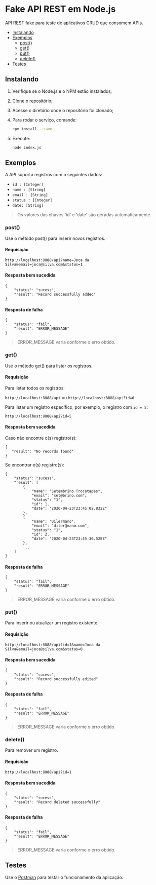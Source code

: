 # Fake API REST em Node.js

API REST fake para teste de aplicativos CRUD que consomem APIs.

* [Instalando](#instalando)
* [Exemplos](#exemplos)
    * [post()](#post)
    * [get()](#get)
    * [put()](#put)
    * [delete()](#delete)
* [Testes](#delete)

## Instalando

1. Verifique se o Node.js e o NPM estão instalados;
2. Clone o repositório;
3. Acesse o diretório onde o repositório foi clonado;
4. Para rodar o serviço, comande:

    ```sh 
    npm install --save
    ```
5. Execute:
 
    ```sh
    node index.js
    ```

## Exemplos

A API suporta registros com o seguintes dados:

- `id : [Integer]`
- `name : [String]`
- `email : [String]`
- `status : [Integer]`
- `date: [String]`

> Os valores das chaves 'id' e 'date' são geradas automaticamente.

### post()

Use o método post() para inserir novos registros.

#### Requisição

``` http://localhost:8888/api?name=Joca da Silva&email=joca@silva.com&status=1 ```

#### Resposta bem sucedida

```
{
    "status": "sucess",
    "result": "Record successfully added"
} 
```
#### Resposta de falha

```
{
    "status": "fail",
    "result": "ERROR_MESSAGE"
} 
```
> ERROR_MESSAGE varia conforme o erro obtido.
 
### get()
 Use o método get() para listar os registros.
 
 #### Requisição
 
 Para listar todos os registros:
 
`http://localhost:8888/api`
ou
`http://localhost:8888/api?id=0`

Para listar um registro específico, por exemplo, o registro com `id = 5`:

 `http://localhost:8888/api?id=5`
 
 #### Resposta bem sucedida
 Caso não encontre o(s) registro(s):
```
{
   "result": "No records found"
} 
``` 
Se encontrar o(s) registro(s):
```
{
    "status": "sucess",
    "result": [
        {
            "name": "Setembrino Trocatapas",
            "email": "set@brino.com",
            "status": "1",
            "id": 1,
            "date": "2020-04-23T23:45:02.832Z"
        },
        {
            "name": "Dilermano",
            "email": "diler@mano.com",
            "status": "1",
            "id": 2,
            "date": "2020-04-23T23:45:36.528Z"
        },
        ...
    ]
}
```
#### Resposta de falha

```
{
    "status": "fail",
    "result": "ERROR_MESSAGE"
} 
```
> ERROR_MESSAGE varia conforme o erro obtido.

### put()
Para inserir ou atualizar um registro existente.
#### Requisição
`http://localhost:8888/api?id=1&name=Joca da Silva&email=joca@silva.com&status=0`
#### Resposta bem sucedida

```
{
    "status": "sucess",
    "result": "Record successfully edited"
}
```
#### Resposta de falha

```
{
    "status": "fail",
    "result": "ERROR_MESSAGE"
} 
```
> ERROR_MESSAGE varia conforme o erro obtido.

### delete()
Para remover um registro.
#### Requisição
`http://localhost:8888/api?id=1`
#### Resposta bem sucedida

```
{
    "status": "sucess",
    "result": "Record deleted successfully"
}
```
#### Resposta de falha

```
{
    "status": "fail",
    "result": "ERROR_MESSAGE"
} 
```
> ERROR_MESSAGE varia conforme o erro obtido.

## Testes
Use o [Postman](https://www.postman.com/downloads/) para testar o funcionamento da aplicação.
